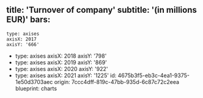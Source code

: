 title: 'Turnover of company'
subtitle: '(in millions EUR)'
bars:
  -
    type: axises
    axisX: 2017
    axisY: '666'
  -
    type: axises
    axisX: 2018
    axisY: '798'
  -
    type: axises
    axisX: 2019
    axisY: '869'
  -
    type: axises
    axisX: 2020
    axisY: '922'
  -
    type: axises
    axisX: 2021
    axisY: '1225'
id: 4675b3f5-eb3c-4ea1-9375-1e50d3703aec
origin: 7ccc4dff-819c-47bb-935d-6c87c72c2eea
blueprint: charts
